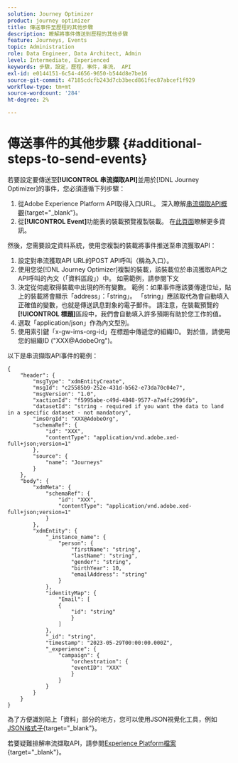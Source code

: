 ```yaml
---
solution: Journey Optimizer
product: journey optimizer
title: 傳送事件至歷程的其他步驟
description: 瞭解將事件傳送到歷程的其他步驟
feature: Journeys, Events
topic: Administration
role: Data Engineer, Data Architect, Admin
level: Intermediate, Experienced
keywords: 步驟，設定，歷程，事件，串流， API
exl-id: e0144151-6c54-4656-9650-b544d8e7be16
source-git-commit: 47185cdcfb243d7cb3becd861fec87abcef1f929
workflow-type: tm+mt
source-wordcount: '284'
ht-degree: 2%

---
```


# 傳送事件的其他步驟 {#additional-steps-to-send-events}

若要設定要傳送至&#x200B;**[!UICONTROL 串流擷取API]**&#x200B;並用於[!DNL Journey Optimizer]的事件，您必須遵循下列步驟：

1. 從Adobe Experience Platform API取得入口URL。 深入瞭解[串流擷取API概觀](https://experienceleague.adobe.com/docs/experience-platform/ingestion/streaming/overview.html?lang=zh-Hant){target="_blank"}。
1. 從&#x200B;**[!UICONTROL Event]**&#x200B;功能表的裝載預覽複製裝載。 在[此頁面](../event/about-creating.md#define-the-payload-fields)瞭解更多資訊。

然後，您需要設定資料系統，使用您複製的裝載將事件推送至串流獲取API：

1. 設定對串流獲取API URL的POST API呼叫（稱為入口）。
1. 使用您從[!DNL Journey Optimizer]複製的裝載，該裝載位於串流獲取API之API呼叫的內文（「資料區段」）中。 如需範例，請參閱下文
1. 決定從何處取得裝載中出現的所有變數。 範例：如果事件應該要傳達位址，貼上的裝載將會顯示「address」：「string」。 「string」應該取代為會自動填入正確值的變數，也就是傳送訊息對象的電子郵件。 請注意，在裝載預覽的&#x200B;**[!UICONTROL 標題]**&#x200B;區段中，我們會自動填入許多預期有助於您工作的值。
1. 選取「application/json」作為內文型別。
1. 使用索引鍵「x-gw-ims-org-id」在標題中傳遞您的組織ID。 對於值，請使用您的組織ID (&quot;XXX@AdobeOrg&quot;)。

以下是串流擷取API事件的範例：

```
{
    "header": {
        "msgType": "xdmEntityCreate",
        "msgId": "c25585b9-252e-431d-b562-e73da70c04e7",
        "msgVersion": "1.0",
        "xactionId": "f5995abe-c49d-4848-9577-a7a4fc2996fb",
        "datasetId": "string - required if you want the data to land in a specific dataset - not mandatory",
        "imsOrgId": "XXX@AdobeOrg",
        "schemaRef": {
            "id": "XXX",
            "contentType": "application/vnd.adobe.xed-full+json;version=1"
        },
        "source": {
            "name": "Journeys"
        }
    },
    "body": {
        "xdmMeta": {
            "schemaRef": {
                "id": "XXX",
                "contentType": "application/vnd.adobe.xed-full+json;version=1"
            }
        },
        "xdmEntity": {
            "_instance_name": {
                "person": {
                    "firstName": "string",
                    "lastName": "string",
                    "gender": "string",
                    "birthYear": 10,
                    "emailAddress": "string"
                }
            },
            "identityMap": {
                "Email": [
                {
                    "id": "string"
                    }
                ]
            },
            "_id": "string",
            "timestamp": "2023-05-29T00:00:00.000Z",
            "_experience": {
                "campaign": {
                    "orchestration": {
                    "eventID": "XXX"
                    }
                }
            }
        }
    }
}
```

為了方便識別貼上「資料」部分的地方，您可以使用JSON視覺化工具，例如[JSON格式子](https://jsonformatter.curiousconcept.com){target="_blank"}。

若要疑難排解串流擷取API，請參閱[Experience Platform檔案](https://experienceleague.adobe.com/docs/experience-platform/ingestion/streaming/troubleshooting.html){target="_blank"}。
